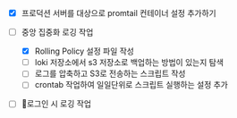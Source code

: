 - [x] 프로덕션 서버를 대상으로 promtail 컨테이너 설정 추가하기
- [ ] 중앙 집중화 로깅 작업
	- [x] Rolling Policy 설정 파일 작성
	- [ ] loki 저장소에서 s3 저장소로 백업하는 방법이 있는지 탐색
	- [ ] 로그를 압축하고 S3로 전송하는 스크립트 작성
	- [ ] crontab 작업하여 일일단위로 스크립트 실행하는 설정 추가
- [ ] 로그인 시 로깅 작업


